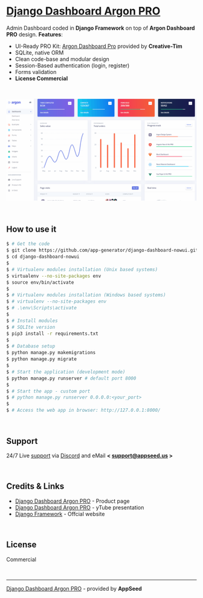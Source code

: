 # [Django Dashboard Argon PRO](https://appseed.us/admin-dashboards/django-dashboard-argon-pro)

Admin Dashboard coded in **Django Framework** on top of **Argon Dashboard PRO** design. **Features**:

- UI-Ready PRO Kit: [Argon Dashboard Pro](https://www.creative-tim.com/product/material-dashboard-pro) provided by **Creative-Tim**
- SQLite, native ORM
- Clean code-base and modular design
- Session-Based authentication (login, register)
- Forms validation
- **License Commercial**

<br />

![Django Dashboard Argon Pro - Gif animated intro.](https://raw.githubusercontent.com/app-generator/static/master/products/django-dashboard-argon-pro-intro.gif)

<br />

## How to use it

```bash
$ # Get the code
$ git clone https://github.com/app-generator/django-dashboard-nowui.git
$ cd django-dashboard-nowui
$
$ # Virtualenv modules installation (Unix based systems)
$ virtualenv --no-site-packages env
$ source env/bin/activate
$
$ # Virtualenv modules installation (Windows based systems)
$ # virtualenv --no-site-packages env
$ # .\env\Scripts\activate
$ 
$ # Install modules
$ # SQLIte version
$ pip3 install -r requirements.txt
$
$ # Database setup
$ python manage.py makemigrations
$ python manage.py migrate
$
$ # Start the application (development mode)
$ python manage.py runserver # default port 8000
$
$ # Start the app - custom port
$ # python manage.py runserver 0.0.0.0:<your_port>
$
$ # Access the web app in browser: http://127.0.0.1:8000/
```

<br />

## Support

24/7 Live [support](appseed.us/support) via [Discord](https://discord.gg/fZC6hup) and eMail **< support@appseed.us >**

<br />

## Credits & Links

- [Django Dashboard Argon PRO](https://appseed.us/admin-dashboards/django-dashboard-argon-pro) - Product page
- [Django Dashboard Argon PRO](https://www.youtube.com/watch?v=lhnGXye6kdM) - yTube presentation
- [Django Framework](https://www.djangoproject.com/) - Offcial website

<br />

## License

Commercial

<br />

---
[Django Dashboard Argon PRO](https://appseed.us/admin-dashboards/django-dashboard-argon-pro) - provided by **AppSeed**

